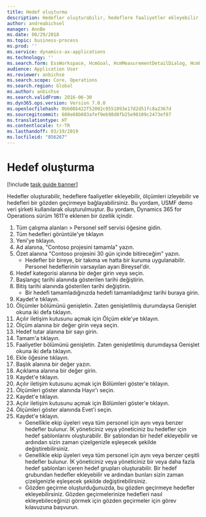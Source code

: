 ```yaml
---
title: Hedef oluşturma
description: Hedefler oluşturabilir, hedeflere faaliyetler ekleyebilir, ölçümleri izleyebilir ve hedefleri bir gözden geçirmeye bağlayabilirsiniz.
author: andreabichsel
manager: AnnBe
ms.date: 08/29/2018
ms.topic: business-process
ms.prod: ''
ms.service: dynamics-ax-applications
ms.technology: ''
ms.search.form: EssWorkspace, HcmGoal, HcmMeasurementDetailDialog, HcmPerfJournalAdd, HcmGoalChangeSettings
audience: Application User
ms.reviewer: anbichse
ms.search.scope: Core, Operations
ms.search.region: Global
ms.author: anbichse
ms.search.validFrom: 2016-06-30
ms.dyn365.ops.version: Version 7.0.0
ms.openlocfilehash: 0bb08b422f52002c0551093e17d2d51fc8a2367d
ms.sourcegitcommit: 608e68b603afef9eb98d8fb25e90109c2473ef87
ms.translationtype: HT
ms.contentlocale: tr-TR
ms.lasthandoff: 03/19/2019
ms.locfileid: "856267"
---
```

# <a name="create-a-goal"></a>Hedef oluşturma

[!include [task guide banner](../../includes/task-guide-banner.md)]

Hedefler oluşturabilir, hedeflere faaliyetler ekleyebilir, ölçümleri izleyebilir ve hedefleri bir gözden geçirmeye bağlayabilirsiniz. Bu yordam, USMF demo veri şirketi kullanılarak oluşturulmuştur. Bu yordam, Dynamics 365 for Operations sürüm 1611'e eklenen bir özellik içindir.

1. Tüm çalışma alanları > Personel self servisi öğesine gidin.
2. Tüm hedefleri görüntüle'ye tıklayın
3. Yeni'ye tıklayın.
4. Ad alanına, "Contoso projesini tamamla" yazın.
5. Özet alanına "Contoso projesini 30 gün içinde bitireceğim" yazın.
    * Hedefler bir bireye, bir takıma ve hatta bir kuruma uygulanabilir. Personel hedeflerinin varsayılan ayarı Bireysel'dir.  
6. Hedef kategorisi alanına bir değer girin veya seçin.
7. Başlangıç tarihi alanında gösterilen tarihi değiştirin.
8. Bitiş tarihi alanında gösterilen tarihi değiştirin.
    * Bir hedefi tamamladığınızda hedefi tamamladığınız tarihi buraya girin.  
9. Kaydet'e tıklayın.
10. Ölçümler bölümünü genişletin. Zaten genişletilmiş durumdaysa Genişlet okuna iki defa tıklayın.
11. Açılır iletişim kutusunu açmak için Ölçüm ekle'ye tıklayın.
12. Ölçüm alanına bir değer girin veya seçin.
13. Hedef tutar alanına bir sayı girin.
14. Tamam'a tıklayın.
15. Faaliyetler bölümünü genişletin. Zaten genişletilmiş durumdaysa Genişlet okuna iki defa tıklayın.
16. Ekle öğesine tıklayın.
17. Başlık alanına bir değer yazın.
18. Açıklama alanına bir değer girin.
19. Kaydet'e tıklayın.
20. Açılır iletişim kutusunu açmak için Bölümleri göster'e tıklayın.
21. Ölçümleri göster alanında Hayır'ı seçin.
22. Kaydet'e tıklayın.
23. Açılır iletişim kutusunu açmak için Bölümleri göster'e tıklayın.
24. Ölçümleri göster alanında Evet'i seçin.
25. Kaydet'e tıklayın.
    * Genellikle ekip üyeleri veya tüm personel için aynı veya benzer hedefler bulunur.     İK yöneticiniz veya yöneticiniz bu hedefler için hedef şablonlarını oluşturabilir. Bir şablondan bir hedef ekleyebilir ve ardından sizin zaman çizelgenizle eşleşecek şekilde değiştirebilirsiniz.  
    * Genellikle ekip üyeleri veya tüm personel için aynı veya benzer çeşitli hedefler bulunur.     İK yöneticiniz veya yöneticiniz bir veya daha fazla hedef şablonları içeren hedef grupları oluşturabilir. Bir hedef grubundan hedefler ekleyebilir ve ardından bunları sizin zaman çizelgenizle eşleşecek şekilde değiştirebilirsiniz.  
    * Gözden geçirme oluşturduğunuzda, bu gözden geçirmeye hedefler ekleyebilirsiniz. Gözden geçirmelerinize hedefleri nasıl ekleyebileceğinizi görmek için gözden geçirmeler için görev kılavuzuna başvurun.  

